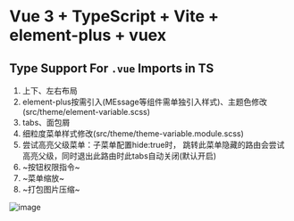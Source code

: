 # Vue 3 + TypeScript + Vite + element-plus + vuex


## Type Support For `.vue` Imports in TS


1. 上下、左右布局
2. element-plus按需引入(MEssage等组件需单独引入样式)、主题色修改(src/theme/element-variable.scss)
3. tabs、面包屑
4. 细粒度菜单样式修改(src/theme/theme-variable.module.scss)
5. 尝试高亮父级菜单：子菜单配置hide:true时， 跳转此菜单隐藏的路由会尝试高亮父级，同时退出此路由时此tabs自动关闭(默认开启)
6. ~按钮权限指令~
7. ~菜单缩放~
8. ~打包图片压缩~

![image](https://user-images.githubusercontent.com/27206174/191883270-37fba4fa-d64c-4fed-a77d-4404a8d6db4d.png)

